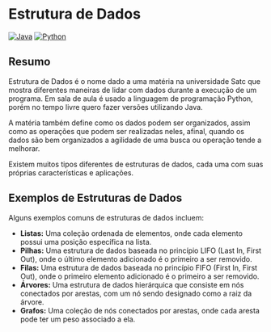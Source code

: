 # Estrutura de Dados 

[![Java][url-logo-java]](# 'Java') [![Python][url-logo-python]](# 'Python')

## Resumo

Estrutura de Dados é o nome dado a uma matéria na universidade Satc que mostra diferentes maneiras de lidar com dados durante a execução de um programa. Em sala de aula é usado 
a linguagem de programação Python, porém no tempo livre quero fazer versões utilizando Java.

A matéria também define como
os dados podem ser organizados, assim como as operações que podem ser realizadas neles, afinal, quando os dados são bem organizados a agilidade de uma busca ou operação tende a melhorar. 

Existem muitos tipos diferentes de estruturas de dados, cada uma com suas próprias características e aplicações.

## Exemplos de Estruturas de Dados

Alguns exemplos comuns de estruturas de dados incluem:

- **Listas:** Uma coleção ordenada de elementos, onde cada elemento possui uma posição específica na lista.
- **Pilhas:** Uma estrutura de dados baseada no princípio LIFO (Last In, First Out), onde o último elemento adicionado é o primeiro a ser removido.
- **Filas:** Uma estrutura de dados baseada no princípio FIFO (First In, First Out), onde o primeiro elemento adicionado é o primeiro a ser removido.
- **Árvores:** Uma estrutura de dados hierárquica que consiste em nós conectados por arestas, com um nó sendo designado como a raiz da árvore.
- **Grafos:** Uma coleção de nós conectados por arestas, onde cada aresta pode ter um peso associado a ela.

[url-logo-java]: https://img.shields.io/badge/Java-F14902?style=for-the-badge&logo=openjdk
[url-logo-python]: https://img.shields.io/badge/Python-3776AB?style=for-the-badge&logo=python&logoColor=white
